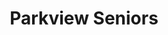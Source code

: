 ---
title: Parkview Seniors
phone: (408) 287-1860
website: http://www.eahhousing.org/pages/apartmentdetail/64
management: EAH Property Management
tags: []
---